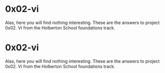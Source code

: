 <h1> 0x02-vi </h1>

Alas, here you will find nothing interesting. These are the answers to project 0x02. Vi from the Holberton School foundations track.<h1> 0x02-vi </h1>

Alas, here you will find nothing interesting. These are the answers to project 0x02. Vi from the Holberton School foundations track.
